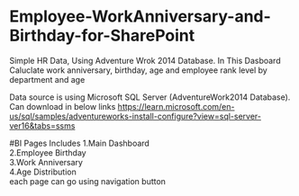 # Employee-WorkAnniversary-and-Birthday-for-SharePoint
Simple HR Data, Using Adventure Wrok 2014 Database. In This Dasboard Caluclate work anniversary, birthday, age and employee rank level by department and age

Data source is using Microsoft SQL Server (AdventureWork2014 Database). Can download in below links
https://learn.microsoft.com/en-us/sql/samples/adventureworks-install-configure?view=sql-server-ver16&tabs=ssms


#BI Pages Includes
1.Main Dashboard <br>
2.Employee Birthday<br>
3.Work Anniversary<br>
4.Age Distribution<br>
each page can go using navigation button
